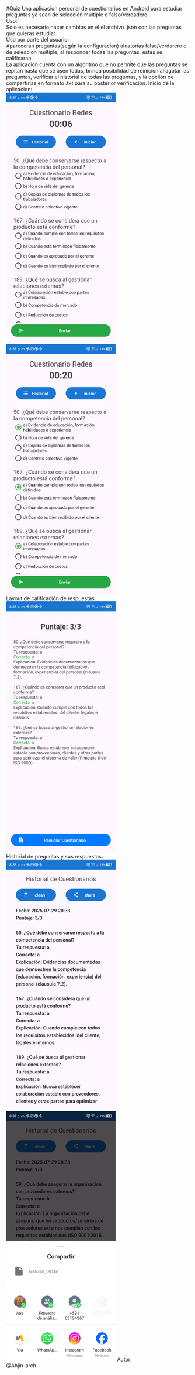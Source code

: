 #Quiz
Una aplicacion personal de cuestionarios en Android para estudiar preguntas ya sean de selección multiple o falso/verdadero.\
Uso:\
Solo es necesario hacer cambios en el el archivo .json con las preguntas que quieras estudiar.\
Uso por parte del usuario:\
Apareceran preguntas(según la configuracion) aleatorias falso/verdarero o de seleccion multiple, al responder todas las preguntas, estas se calificaran.\
La aplicacion cuenta con un algoritmo que no permite que las preguntas se repitan hasta que se usen todas, brinda posibilidad de reinicion al 
agotar las preguntas, verificar el historial de todas las preguntas, y la opciión de compartirlas en formato .txt para su posterior verificación.
Inicio de la aplicacion:\
<img src="./Screenshot_20250729_203755.png" alt="Inicio" width="300" />
<img src="./Screenshot_20250729_203808.png" alt="Seleccion de respuestas" width="300" />\
Layout de calificación de respuestas:
<img src="./Screenshot_20250729_203817.png" alt="Calificación" width="300" />\
Historial de preguntas y sus respuestas:\
<img src="./Screenshot_20250729_203833.png" alt="Historial" width="300" />
<img src="./Screenshot_20250729_203907.png" alt="Compartir historial" width="300" />
Autor:\
@Ahjin-arch
